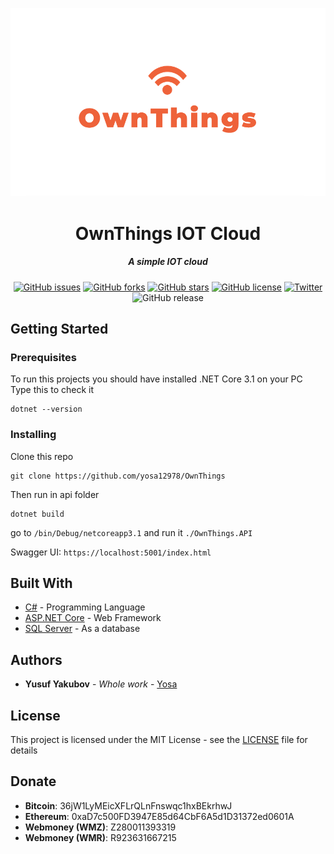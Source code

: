 <p align = "center"><img  src="/images/logo.PNG"></p>


<h1 align = "center">OwnThings IOT Cloud</h1>
<h5 align = "center">A simple IOT cloud</h5>
<div align = "center">

[![GitHub issues](https://img.shields.io/github/issues/yosa12978/OwnThings?style=flat-square)](https://github.com/yosa12978/OwnThings/issues)
[![GitHub forks](https://img.shields.io/github/forks/yosa12978/OwnThings?style=flat-square)](https://github.com/yosa12978/OwnThings/network)
[![GitHub stars](https://img.shields.io/github/stars/yosa12978/OwnThings?style=flat-square)](https://github.com/yosa12978/OwnThings/stargazers)
[![GitHub license](https://img.shields.io/github/license/yosa12978/OwnThings?style=flat-square)](https://github.com/yosa12978/OwnThings)
[![Twitter](https://img.shields.io/twitter/url?style=social&url=https%3A%2F%2Ftwitter.com%2Fcompose%2Ftweet%3Furl%3Dhttps%3A%2F%2Fgithub.com%2Fyosa12978%2FOwnThings)](https://twitter.com/intent/tweet?text=Wow:&url=https%3A%2F%2Fgithub.com%2Fyosa12978%2FOwnThings)
![GitHub release](https://img.shields.io/github/v/release/yosa12978/OwnThings?style=flat-square)

</div>


## Getting Started

### Prerequisites

To run this projects you should have installed .NET Core 3.1 on your PC
Type this to check it
```
dotnet --version
```

### Installing

Clone this repo
```
git clone https://github.com/yosa12978/OwnThings
```
Then run in api folder
```
dotnet build
```
go to ```/bin/Debug/netcoreapp3.1```
and run it ```./OwnThings.API```

Swagger UI: ```https://localhost:5001/index.html```

## Built With
* [C#](https://docs.microsoft.com/en-us/dotnet/csharp/) - Programming Language
* [ASP.NET Core](https://dotnet.microsoft.com/apps/aspnet) - Web Framework
* [SQL Server](https://www.microsoft.com/en-us/sql-server/sql-server-2019) - As a database


## Authors

* **Yusuf Yakubov** - *Whole work* - [Yosa](https://github.com/yosa12978)


## License

This project is licensed under the MIT License - see the [LICENSE](LICENSE) file for details

## Donate
* **Bitcoin**: 36jW1LyMEicXFLrQLnFnswqc1hxBEkrhwJ
* **Ethereum**: 0xaD7c500FD3947E85d64CbF6A5d1D31372ed0601A
* **Webmoney (WMZ)**: Z280011393319
* **Webmoney (WMR)**: R923631667215